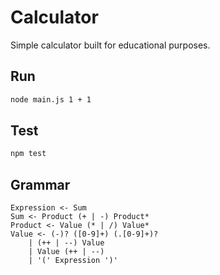 # Calculator

Simple calculator built for educational purposes.

## Run
```bash
node main.js 1 + 1
```

## Test
```bash
npm test
```

## Grammar

```PEG
Expression <- Sum
Sum <- Product (+ | -) Product*
Product <- Value (* | /) Value*
Value <- (-)? ([0-9]+) (.[0-9]+)? 
    | (++ | --) Value
    | Value (++ | --)
    | '(' Expression ')'
```
